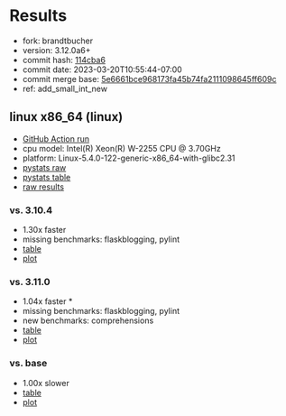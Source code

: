 # Results

- fork: brandtbucher
- version: 3.12.0a6+
- commit hash: [114cba6](https://github.com/brandtbucher/cpython/commit/114cba6)
- commit date: 2023-03-20T10:55:44-07:00
- commit merge base: [5e6661bce968173fa45b74fa2111098645ff609c](https://github.com/brandtbucher/cpython/commit/5e6661bce968173fa45b74fa2111098645ff609c)
- ref: add_small_int_new

## linux x86_64 (linux)

- [GitHub Action run](https://github.com/faster-cpython/benchmarking/actions/runs/4471382913)
- cpu model: Intel(R) Xeon(R) W-2255 CPU @ 3.70GHz
- platform: Linux-5.4.0-122-generic-x86_64-with-glibc2.31
- [pystats raw](bm-20230320-linux-x86_64-brandtbucher-add_small_int_new-3.12.0a6%2B-114cba6-pystats.json)
- [pystats table](bm-20230320-linux-x86_64-brandtbucher-add_small_int_new-3.12.0a6%2B-114cba6-pystats.md)
- [raw results](bm-20230320-linux-x86_64-brandtbucher-add_small_int_new-3.12.0a6%2B-114cba6.json)

### vs. 3.10.4

- 1.30x faster
- missing benchmarks: flaskblogging, pylint
- [table](bm-20230320-linux-x86_64-brandtbucher-add_small_int_new-3.12.0a6%2B-114cba6-vs-3.10.4.md)
- [plot](bm-20230320-linux-x86_64-brandtbucher-add_small_int_new-3.12.0a6%2B-114cba6-vs-3.10.4.png)

### vs. 3.11.0

- 1.04x faster \*
- missing benchmarks: flaskblogging, pylint
- new benchmarks: comprehensions
- [table](bm-20230320-linux-x86_64-brandtbucher-add_small_int_new-3.12.0a6%2B-114cba6-vs-3.11.0.md)
- [plot](bm-20230320-linux-x86_64-brandtbucher-add_small_int_new-3.12.0a6%2B-114cba6-vs-3.11.0.png)

### vs. base

- 1.00x slower
- [table](bm-20230320-linux-x86_64-brandtbucher-add_small_int_new-3.12.0a6%2B-114cba6-vs-base.md)
- [plot](bm-20230320-linux-x86_64-brandtbucher-add_small_int_new-3.12.0a6%2B-114cba6-vs-base.png)


